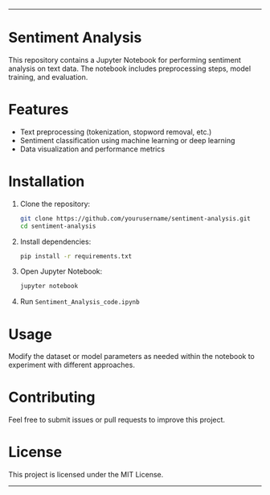 

---

# Sentiment Analysis  

This repository contains a Jupyter Notebook for performing sentiment analysis on text data. The notebook includes preprocessing steps, model training, and evaluation.  

# Features  
- Text preprocessing (tokenization, stopword removal, etc.)  
- Sentiment classification using machine learning or deep learning  
- Data visualization and performance metrics  

# Installation  

1. Clone the repository:  
   ```bash
   git clone https://github.com/yourusername/sentiment-analysis.git
   cd sentiment-analysis
   ```
2. Install dependencies:  
   ```bash
   pip install -r requirements.txt
   ```
3. Open Jupyter Notebook:  
   ```bash
   jupyter notebook
   ```
4. Run `Sentiment_Analysis_code.ipynb`  

# Usage  

Modify the dataset or model parameters as needed within the notebook to experiment with different approaches.  

# Contributing  
Feel free to submit issues or pull requests to improve this project.  

# License  
This project is licensed under the MIT License.  

---

